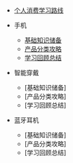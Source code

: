 
* [个人消费学习路线](./docs/a-1%E4%B8%AA%E4%BA%BA%E6%B6%88%E8%B4%B9%E8%B5%9B%E9%81%93.md)
  
* 手机

  * [基础知识储备](./docs/b-1%E5%9F%BA%E7%A1%80%E7%9F%A5%E8%AF%86%E5%82%A8%E5%A4%87.md)
  * [产品分类攻略](./docs/b-2%E4%BA%A7%E5%93%81%E5%88%86%E7%B1%BB%E6%94%BB%E7%95%A5.md)
  * [学习回顾总结](./docs/b-3%E5%AD%A6%E4%B9%A0%E5%9B%9E%E9%A1%BE%E6%96%B9%E5%BC%8F.md)

* 智能穿戴

  * [基础知识储备]
  * [产品分类攻略]
  * [学习回顾总结]

* 蓝牙耳机

  * [基础知识储备]
  * [产品分类攻略]
  * [学习回顾总结]
